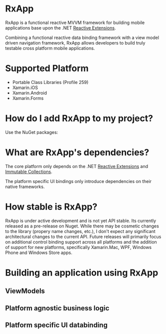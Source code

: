 RxApp
=====

RxApp is a functional reactive MVVM framework for building mobile applications base upon the .NET 
[Reactive Extensions](https://github.com/Reactive-Extensions/Rx.NET).

Combining a functional reactive data binding framework with a view model driven 
navigation framework, RxApp allows developers to build truly testable cross platform
mobile applications.

# Supported Platform
  * Portable Class Libraries (Profile 259)
  * Xamarin.iOS
  * Xamarin.Android
  * Xamarin.Forms

# How do I add RxApp to my project?

Use the NuGet packages:

# What are RxApp's dependencies?

The core platform only depends on the .NET [Reactive Extensions](https://github.com/Reactive-Extensions/Rx.NET)
and [Immutable Collections](https://github.com/dotnet/corefx/tree/master/src/System.Collections.Immutable).

The platform specific UI bindings only introduce dependencies on their native frameworks.

# How stable is RxApp?

RxApp is under active development and is not yet API stable. Its currently released as a pre-release on Nuget. While there may be cosmetic changes to the library (propery name changes, etc.), I don't expect any significant architectural changes to the current API. Future releases will primarily focus on additional control binding support across all platforms and the addition of support for new platforms, specifically Xamarin.Mac, WPF, Windows Phone and Windows Store apps.

# Building an application using RxApp

## ViewModels

## Platform agnostic business logic

## Platform specific UI databinding

